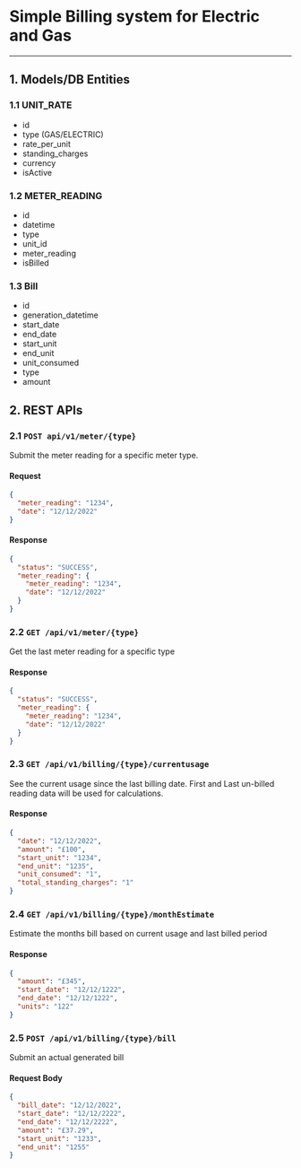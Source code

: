 # Simple Billing system for Electric and Gas

---

## 1. Models/DB Entities

### 1.1 UNIT_RATE

- id
- type (GAS/ELECTRIC)
- rate_per_unit
- standing_charges
- currency
- isActive

### 1.2 METER_READING

- id
- datetime
- type
- unit_id
- meter_reading
- isBilled

### 1.3 Bill

- id
- generation_datetime
- start_date
- end_date
- start_unit
- end_unit
- unit_consumed
- type
- amount

## 2. REST APIs

### 2.1 `POST api/v1/meter/{type}`

Submit the meter reading for a specific meter type.

#### Request

```json
{
  "meter_reading": "1234",
  "date": "12/12/2022"
}
```

#### Response

```json
{
  "status": "SUCCESS",
  "meter_reading": {
    "meter_reading": "1234",
    "date": "12/12/2022"
  }
}
```

### 2.2 `GET /api/v1/meter/{type}`

Get the last meter reading for a specific type

#### Response

```json
{
  "status": "SUCCESS",
  "meter_reading": {
    "meter_reading": "1234",
    "date": "12/12/2022"
  }
}
```

### 2.3 `GET /api/v1/billing/{type}/currentusage`

See the current usage since the last billing date. First and Last un-billed reading data will be used for calculations.

#### Response

```json
{
  "date": "12/12/2022",
  "amount": "£100",
  "start_unit": "1234",
  "end_unit": "1235",
  "unit_consumed": "1",
  "total_standing_charges": "1"
}
```

### 2.4 `GET /api/v1/billing/{type}/monthEstimate`

Estimate the months bill based on current usage and last billed period

#### Response
```json
{
  "amount": "£345",
  "start_date": "12/12/1222",
  "end_date": "12/12/1222",
  "units": "122"
}
```
### 2.5 `POST /api/v1/billing/{type}/bill`

Submit an actual generated bill

#### Request Body

```json
{
  "bill_date": "12/12/2022",
  "start_date": "12/12/2222",
  "end_date": "12/12/2222",
  "amount": "£37.29",
  "start_unit": "1233",
  "end_unit": "1255"
}
```